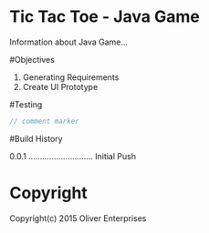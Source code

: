 # Tic Tac Toe - Java Game
Information about Java Game...

#Objectives
1.  Generating Requirements
2.  Create UI Prototype

#Testing

```java
// comment marker
```
#Build History

0.0.1 ............................ Initial Push

# Copyright
Copyright(c) 2015 Oliver Enterprises
